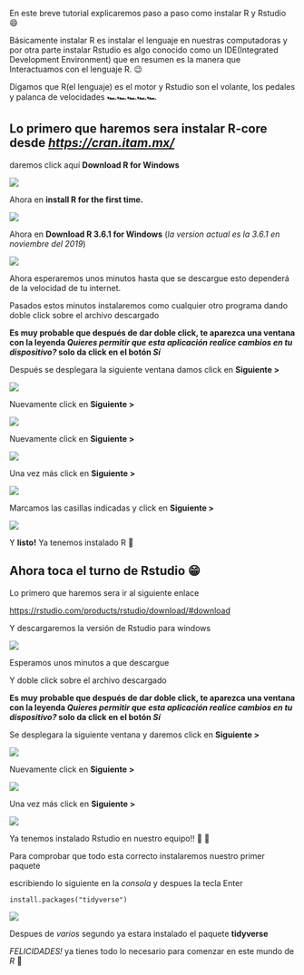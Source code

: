 En este breve tutorial explicaremos paso a paso como instalar R y
Rstudio 😄

Básicamente instalar R es instalar el lenguaje en nuestras computadoras
y por otra parte instalar Rstudio es algo conocido como un
IDE(Integrated Development Environment) que en resumen es la manera que
Interactuamos con el lenguaje R. 😉

Digamos que R(el lenguaje) es el motor y Rstudio son el volante, los
pedales y palanca de velocidades 🏎️🏎️🏎️🏎️🏎️

Lo primero que haremos sera instalar R-core desde *<a href="https://cran.itam.mx/" class="uri">https://cran.itam.mx/</a>*
-------------------------------------------------------------------------------------------------------------------------

daremos click aquí **Download R for Windows**

![](images/Captura%20de%20pantalla%20(23).png)

Ahora en **install R for the first time.**

![](images/Captura%20de%20pantalla%20(28).png)

Ahora en **Download R 3.6.1 for Windows** (*la version actual es la
3.6.1 en noviembre del 2019*)

![](images/Captura%20de%20pantalla%20(22).png)

Ahora esperaremos unos minutos hasta que se descargue esto dependerá de
la velocidad de tu internet.

Pasados estos minutos instalaremos como cualquier otro programa dando
doble click sobre el archivo descargado

**Es muy probable que después de dar doble click, te aparezca una
ventana con la leyenda *Quieres permitir que esta aplicación realice
cambios en tu dispositivo?* solo da click en el botón *Sí***

Después se desplegara la siguiente ventana damos click en **Siguiente
\>**

![](images/Captura%20de%20pantalla%20(15).png)

Nuevamente click en **Siguiente \>**

![](images/Captura%20de%20pantalla%20(16).png)

Nuevamente click en **Siguiente \>**

![](images/Captura%20de%20pantalla%20(17).png)

Una vez más click en **Siguiente \>**

![](images/Captura%20de%20pantalla%20(20).png)

Marcamos las casillas indicadas y click en **Siguiente \>**

![](images/Captura%20de%20pantalla%20(21).png)

Y **listo!** Ya tenemos instalado R 🥳

Ahora toca el turno de Rstudio 😁
--------------------------------

Lo primero que haremos sera ir al siguiente enlace

<a href="https://rstudio.com/products/rstudio/download/#download" class="uri">https://rstudio.com/products/rstudio/download/#download</a>

Y descargaremos la versión de Rstudio para windows

![](images/Captura%20de%20pantalla%20(27).png)

Esperamos unos minutos a que descargue

Y doble click sobre el archivo descargado

**Es muy probable que después de dar doble click, te aparezca una
ventana con la leyenda *Quieres permitir que esta aplicación realice
cambios en tu dispositivo?* solo da click en el botón *Sí***

Se desplegara la siguiente ventana y daremos click en **Siguiente \>**

![](images/Captura%20de%20pantalla%20(24).png)

Nuevamente click en **Siguiente \>**

![](images/Captura%20de%20pantalla%20(25).png)

Una vez más click en **Siguiente \>**

![](images/Captura%20de%20pantalla%20(26).png)

Ya tenemos instalado Rstudio en nuestro equipo!! 🥳 🥳

Para comprobar que todo esta correcto instalaremos nuestro primer
paquete

escribiendo lo siguiente en la *consola* y despues la tecla Enter

`install.packages("tidyverse")`

![](images/paquete.gif)

Despues de *varios* segundo ya estara instalado el paquete **tidyverse**

*FELICIDADES!* ya tienes todo lo necesario para comenzar en este mundo
de *R* 🤗
